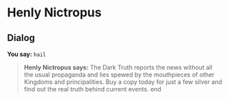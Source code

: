 # Henly Nictropus


## Dialog

**You say:** `hail`



>**Henly Nictropus says:** The Dark Truth reports the news without all the usual propaganda and lies spewed by the mouthpieces of other Kingdoms and principalities. Buy a copy today for just a few silver and find out the real truth behind current events.
end





